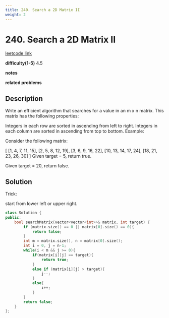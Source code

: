 ```yaml
---
title: 240. Search a 2D Matrix II
weight: 2
---
```

# 240. Search a 2D Matrix II

[leetcode link](https://leetcode.com/problems/search-a-2d-matrix-ii/)

**difficulty(1-5)** 
4.5

**notes**   

**related problems**


## Description
Write an efficient algorithm that searches for a value in an m x n matrix. This matrix has the following properties:

Integers in each row are sorted in ascending from left to right.
Integers in each column are sorted in ascending from top to bottom.
Example:

Consider the following matrix:

[
  [1,   4,  7, 11, 15],
  [2,   5,  8, 12, 19],
  [3,   6,  9, 16, 22],
  [10, 13, 14, 17, 24],
  [18, 21, 23, 26, 30]
]
Given target = 5, return true.

Given target = 20, return false.

## Solution

Trick:

start from lower left or upper right.

```c++
class Solution {
public:
    bool searchMatrix(vector<vector<int>>& matrix, int target) {
        if (matrix.size() == 0 || matrix[0].size() == 0){
            return false;
        }
        int m = matrix.size(), n = matrix[0].size();
        int i = 0, j = n-1;
        while(i < m && j >= 0){
            if(matrix[i][j] == target){
                return true;
            }
            else if (matrix[i][j] > target){
                j--;
            }
            else{
                i++;
            }
        }
        return false;
    }
};
```



